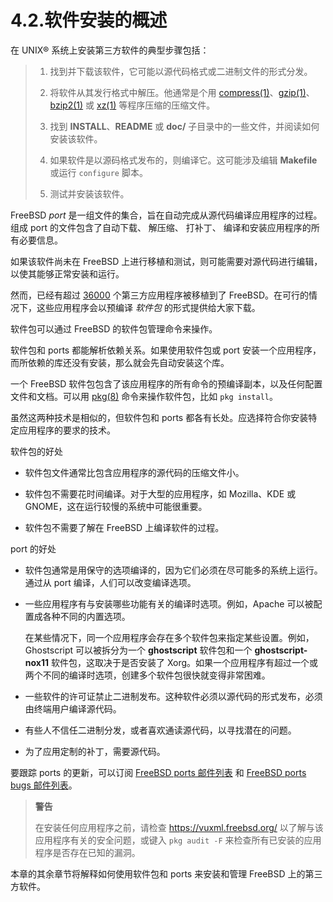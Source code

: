 # 4.2.软件安装的概述

在 UNIX® 系统上安装第三方软件的典型步骤包括：


> 1. 找到并下载该软件，它可能以源代码格式或二进制文件的形式分发。
>
> 2. 将软件从其发行格式中解压。他通常是个用 [compress(1)](https://www.freebsd.org/cgi/man.cgi?query=compress&sektion=1&format=html)、[gzip(1)](https://www.freebsd.org/cgi/man.cgi?query=gzip&sektion=1&format=html)、[bzip2(1)](https://www.freebsd.org/cgi/man.cgi?query=bzip2&sektion=1&format=html) 或 [xz(1)](https://www.freebsd.org/cgi/man.cgi?query=xz&sektion=1&format=html) 等程序压缩的压缩文件。
>
> 3. 找到 **INSTALL**、**README** 或 **doc/** 子目录中的一些文件，并阅读如何安装该软件。
>
> 4. 如果软件是以源码格式发布的，则编译它。这可能涉及编辑 **Makefile** 或运行 `configure` 脚本。
>
> 5. 测试并安装该软件。


FreeBSD *port* 是一组文件的集合，旨在自动完成从源代码编译应用程序的过程。组成 port 的文件包含了自动下载、 解压缩、 打补丁、 编译和安装应用程序的所有必要信息。

如果该软件尚未在 FreeBSD 上进行移植和测试，则可能需要对源代码进行编辑，以使其能够正常安装和运行。

然而，已经有超过 [36000](https://www.freebsd.org/ports/) 个第三方应用程序被移植到了 FreeBSD。在可行的情况下，这些应用程序会以预编译 *软件包* 的形式提供给大家下载。

软件包可以通过 FreeBSD 的软件包管理命令来操作。

软件包和 ports 都能解析依赖关系。如果使用软件包或 port 安装一个应用程序，而所依赖的库还没有安装，那么就会先自动安装这个库。

一个 FreeBSD 软件包包含了该应用程序的所有命令的预编译副本，以及任何配置文件和文档。可以用 [pkg(8)](https://www.freebsd.org/cgi/man.cgi?query=pkg&sektion=8&format=html) 命令来操作软件包，比如 `pkg install`。

虽然这两种技术是相似的，但软件包和 ports 都各有长处。应选择符合你安装特定应用程序的要求的技术。

软件包的好处

- 软件包文件通常比包含应用程序的源代码的压缩文件小。

- 软件包不需要花时间编译。对于大型的应用程序，如 Mozilla、KDE 或 GNOME，这在运行较慢的系统中可能很重要。

- 软件包不需要了解在 FreeBSD 上编译软件的过程。

port 的好处

- 软件包通常是用保守的选项编译的，因为它们必须在尽可能多的系统上运行。通过从 port 编译，人们可以改变编译选项。

- 一些应用程序有与安装哪些功能有关的编译时选项。例如，Apache 可以被配置成各种不同的内置选项。

    在某些情况下，同一个应用程序会存在多个软件包来指定某些设置。例如，Ghostscript 可以被拆分为一个 **ghostscript** 软件包和一个 **ghostscript-nox11** 软件包，这取决于是否安装了 Xorg。如果一个应用程序有超过一个或两个不同的编译时选项，创建多个软件包很快就变得非常困难。

- 一些软件的许可证禁止二进制发布。这种软件必须以源代码的形式发布，必须由终端用户编译源代码。

- 有些人不信任二进制分发，或者喜欢通读源代码，以寻找潜在的问题。

- 为了应用定制的补丁，需要源代码。

要跟踪 ports 的更新，可以订阅 [FreeBSD ports 邮件列表](https://lists.freebsd.org/subscription/freebsd-ports) 和 [FreeBSD ports bugs 邮件列表](https://lists.freebsd.org/subscription/freebsd-ports-bugs)。

>**警告**
>
>在安装任何应用程序之前，请检查 <https://vuxml.freebsd.org/> 以了解与该应用程序有关的安全问题，或键入 `pkg audit -F` 来检查所有已安装的应用程序是否存在已知的漏洞。

本章的其余章节将解释如何使用软件包和 ports 来安装和管理 FreeBSD 上的第三方软件。
